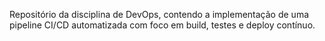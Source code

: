 Repositório da disciplina de DevOps, contendo a implementação de uma pipeline CI/CD automatizada com foco em build, testes e deploy contínuo.
